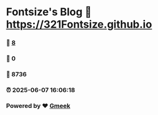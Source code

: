 # Fontsize's Blog :link: https://321Fontsize.github.io 
### :page_facing_up: [8](https://321Fontsize.github.io/tag.html) 
### :speech_balloon: 0 
### :hibiscus: 8736 
### :alarm_clock: 2025-06-07 16:06:18 
### Powered by :heart: [Gmeek](https://github.com/Meekdai/Gmeek)
